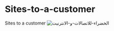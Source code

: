 # Sites-to-a-customer
Sites to a customer 
![الخضراء-للاتصالات-و-الانترنيت](https://user-images.githubusercontent.com/75854041/112525878-66017a00-8db2-11eb-8912-d872abecf606.png)
